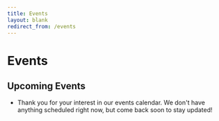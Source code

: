 ```yaml
---
title: Events
layout: blank
redirect_from: /events
---
```


# Events

## Upcoming Events

* Thank you for your interest in our events calendar. We don't have anything scheduled right now, but come back soon to stay updated!
